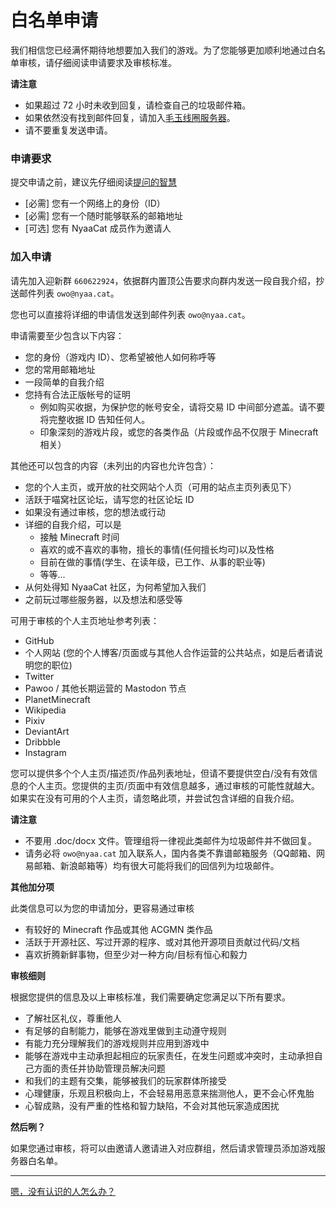 # 白名单申请

我们相信您已经满怀期待地想要加入我们的游戏。为了您能够更加顺利地通过白名单审核，请仔细阅读申请要求及审核标准。

**请注意**

- 如果超过 72 小时未收到回复，请检查自己的垃圾邮件箱。
- 如果依然没有找到邮件回复，请加入[毛玉线圈服务器](https://www.craft.moe)。
- 请不要重复发送申请。

### 申请要求

提交申请之前，建议先仔细阅读[提问的智慧](http://lilydjwg.vim-cn.com/articles/smart-questions.html)

- [必需] 您有一个网络上的身份（ID）
- [必需] 您有一个随时能够联系的邮箱地址
- [可选] 您有 NyaaCat 成员作为邀请人

### 加入申请

请先加入迎新群 `660622924`，依据群内置顶公告要求向群内发送一段自我介绍，抄送邮件列表 `owo@nyaa.cat`。

您也可以直接将详细的申请信发送到邮件列表 `owo@nyaa.cat`。

申请需要至少包含以下内容：

- 您的身份（游戏内 ID）、您希望被他人如何称呼等
- 您的常用邮箱地址
- 一段简单的自我介绍
- 您持有合法正版帐号的证明
  - 例如购买收据，为保护您的帐号安全，请将交易 ID 中间部分遮盖。请不要将完整收据 ID 告知任何人。
  - 印象深刻的游戏片段，或您的各类作品（片段或作品不仅限于 Minecraft 相关）

其他还可以包含的内容（未列出的内容也允许包含）：

- 您的个人主页，或开放的社交网站个人页（可用的站点主页列表见下）
- 活跃于喵窝社区论坛，请写您的社区论坛 ID
- 如果没有通过审核，您的想法或行动
- 详细的自我介绍，可以是
  - 接触 Minecraft 时间
  - 喜欢的或不喜欢的事物，擅长的事情(任何擅长均可)以及性格
  - 目前在做的事情(学生、在读年级，已工作、从事的职业等)
  - 等等…
- 从何处得知 NyaaCat 社区，为何希望加入我们
- 之前玩过哪些服务器，以及想法和感受等

可用于审核的个人主页地址参考列表：

- GitHub
- 个人网站 (您的个人博客/页面或与其他人合作运营的公共站点，如是后者请说明您的职位)
- Twitter
- Pawoo / 其他长期运营的 Mastodon 节点
- PlanetMinecraft
- Wikipedia
- Pixiv
- DeviantArt
- Dribbble
- Instagram

您可以提供多个个人主页/描述页/作品列表地址，但请不要提供空白/没有有效信息的个人主页。您提供的主页/页面中有效信息越多，通过审核的可能性就越大。如果实在没有可用的个人主页，请忽略此项，并尝试包含详细的自我介绍。

**请注意**

- 不要用 .doc/docx 文件。管理组将一律视此类邮件为垃圾邮件并不做回复。
- 请务必将 `owo@nyaa.cat` 加入联系人，国内各类不靠谱邮箱服务（QQ邮箱、网易邮箱、新浪邮箱等）均有很大可能将我们的回信列为垃圾邮件。

**其他加分项**

此类信息可以为您的申请加分，更容易通过审核

- 有较好的 Minecraft 作品或其他 ACGMN 类作品
- 活跃于开源社区、写过开源的程序、或对其他开源项目贡献过代码/文档
- 喜欢折腾新鲜事物，但至少对一种方向/目标有恒心和毅力

**审核细则**

根据您提供的信息及以上审核标准，我们需要确定您满足以下所有要求。

- 了解社区礼仪，尊重他人
- 有足够的自制能力，能够在游戏里做到主动遵守规则
- 有能力充分理解我们的游戏规则并应用到游戏中
- 能够在游戏中主动承担起相应的玩家责任，在发生问题或冲突时，主动承担自己方面的责任并协助管理员解决问题
- 和我们的主题有交集，能够被我们的玩家群体所接受
- 心理健康，乐观且积极向上，不会轻易用恶意来揣测他人，更不会心怀鬼胎
- 心智成熟，没有严重的性格和智力缺陷，不会对其他玩家造成困扰

**然后咧？**

如果您通过审核，将可以由邀请人邀请进入对应群组，然后请求管理员添加游戏服务器白名单。

---

[嗯，没有认识的人怎么办？](https://www.craft.moe)
